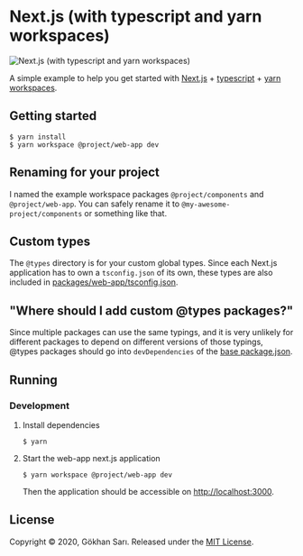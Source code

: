 # Next.js (with typescript and yarn workspaces)

![Next.js (with typescript and yarn workspaces)](https://user-images.githubusercontent.com/698079/87887329-bb6bd700-ca2c-11ea-9164-8d69d272007e.png)

A simple example to help you get started with [Next.js](https://nextjs.org/) + [typescript](https://www.typescriptlang.org/) + [yarn workspaces](https://classic.yarnpkg.com/en/docs/workspaces/).

## Getting started

```shell
$ yarn install
$ yarn workspace @project/web-app dev
```

## Renaming for your project

I named the example workspace packages `@project/components` and `@project/web-app`. You can safely rename it to `@my-awesome-project/components` or something like that.

## Custom types

The `@types` directory is for your custom global types. Since each Next.js application has to own a `tsconfig.json` of its own, these types are also included in [packages/web-app/tsconfig.json](packages/web-app/tsconfig.json).

## "Where should I add custom @types packages?"

Since multiple packages can use the same typings, and it is very unlikely for different packages to depend on different versions of those typings, @types packages should go into `devDependencies` of the [base package.json](package.json).

## Running

### Development

1. Install dependencies

    ```shell script
    $ yarn
    ```

1. Start the web-app next.js application

    ```shell script
    $ yarn workspace @project/web-app dev
    ```

   Then the application should be accessible on [http://localhost:3000](http://localhost:3000).

## License

Copyright © 2020, Gökhan Sarı. Released under the [MIT License](./LICENSE).
